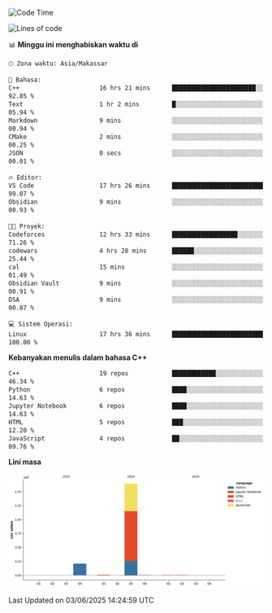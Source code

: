 <!--START_SECTION:waka-->
![Code Time](http://img.shields.io/badge/Code%20Time-259%20hrs%2015%20mins-blue)

![Lines of code](https://img.shields.io/badge/Sejak%20Hello%20World%20aku%20telah%20menulis-1.9%20million%20baris%20kode-blue)

📊 **Minggu ini menghabiskan waktu di** 

```text
🕑︎ Zona waktu: Asia/Makassar

💬 Bahasa: 
C++                      16 hrs 21 mins      ███████████████████████░░   92.85 % 
Text                     1 hr 2 mins         █░░░░░░░░░░░░░░░░░░░░░░░░   05.94 % 
Markdown                 9 mins              ░░░░░░░░░░░░░░░░░░░░░░░░░   00.94 % 
CMake                    2 mins              ░░░░░░░░░░░░░░░░░░░░░░░░░   00.25 % 
JSON                     0 secs              ░░░░░░░░░░░░░░░░░░░░░░░░░   00.01 % 

🔥 Editor: 
VS Code                  17 hrs 26 mins      █████████████████████████   99.07 % 
Obsidian                 9 mins              ░░░░░░░░░░░░░░░░░░░░░░░░░   00.93 % 

🐱‍💻 Proyek: 
Codeforces               12 hrs 33 mins      ██████████████████░░░░░░░   71.26 % 
codewars                 4 hrs 28 mins       ██████░░░░░░░░░░░░░░░░░░░   25.44 % 
cal                      15 mins             ░░░░░░░░░░░░░░░░░░░░░░░░░   01.49 % 
Obsidian Vault           9 mins              ░░░░░░░░░░░░░░░░░░░░░░░░░   00.91 % 
DSA                      9 mins              ░░░░░░░░░░░░░░░░░░░░░░░░░   00.87 % 

💻 Sistem Operasi: 
Linux                    17 hrs 36 mins      █████████████████████████   100.00 % 
```

**Kebanyakan menulis dalam bahasa C++** 

```text
C++                      19 repos            ████████████░░░░░░░░░░░░░   46.34 % 
Python                   6 repos             ████░░░░░░░░░░░░░░░░░░░░░   14.63 % 
Jupyter Notebook         6 repos             ████░░░░░░░░░░░░░░░░░░░░░   14.63 % 
HTML                     5 repos             ███░░░░░░░░░░░░░░░░░░░░░░   12.20 % 
JavaScript               4 repos             ██░░░░░░░░░░░░░░░░░░░░░░░   09.76 % 
```



**Lini masa**

![Lines of Code chart](https://raw.githubusercontent.com/yusuf601/yusuf601/main/assets/bar_graph.png)


 Last Updated on 03/06/2025 14:24:59 UTC
<!--END_SECTION:waka-->

